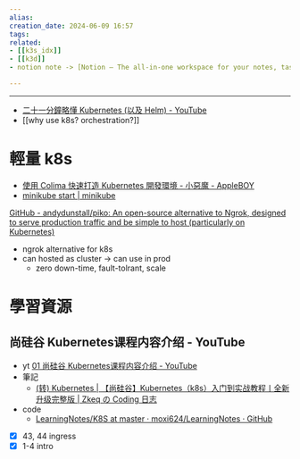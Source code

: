 ```yaml
---  
alias:  
creation_date: 2024-06-09 16:57  
tags: 
related:
- [[k3s_idx]]
- [[k3d]]
- notion note -> [Notion – The all-in-one workspace for your notes, tasks, wikis, and databases.](https://www.notion.so/nture4388/K8s-82bddd1635344d028116e2000cf7e50e?pvs=4)

---  
```



****


- [二十一分鐘略懂 Kubernetes (以及 Helm) - YouTube](https://www.youtube.com/watch?v=RUjcGn2YeVo&list=WL&index=76)
- [[why use k8s?  orchestration?]]

# 輕量 k8s
- [使用 Colima 快速打造 Kubernetes 開發環境 - 小惡魔 - AppleBOY](https://blog.wu-boy.com/2023/06/how-to-create-kubernetes-cluster-in-local/)
- [minikube start | minikube](https://minikube.sigs.k8s.io/docs/start/?arch=%2Flinux%2Fx86-64%2Fstable%2Fbinary+download#Ingress)



[GitHub - andydunstall/piko: An open-source alternative to Ngrok, designed to serve production traffic and be simple to host (particularly on Kubernetes)](https://github.com/andydunstall/piko?utm_source=hackernewsletter&utm_medium=email&utm_term=show_hn)
- ngrok alternative for k8s
- can hosted as cluster -> can use in prod
	- zero down-time, fault-tolrant, scale




# 學習資源
## 尚硅谷 Kubernetes课程内容介绍 - YouTube
- yt [01 尚硅谷 Kubernetes课程内容介绍 - YouTube](https://www.youtube.com/watch?v=W3V-VgTjDjo&list=PLmOn9nNkQxJHYUm2zkuf9_7XJJT8kzAph)
- 筆記
	- [(转) Kubernetes | 【尚硅谷】Kubernetes（k8s）入门到实战教程丨全新升级完整版 | Zkeq の Coding 日志](https://icodeq.com/2023/dc7861e5c7bd/index.html)
- code
	- [LearningNotes/K8S at master · moxi624/LearningNotes · GitHub](https://github.com/moxi624/LearningNotes/tree/master/K8S)

- [x] 43, 44 ingress
- [x] 1-4 intro 
